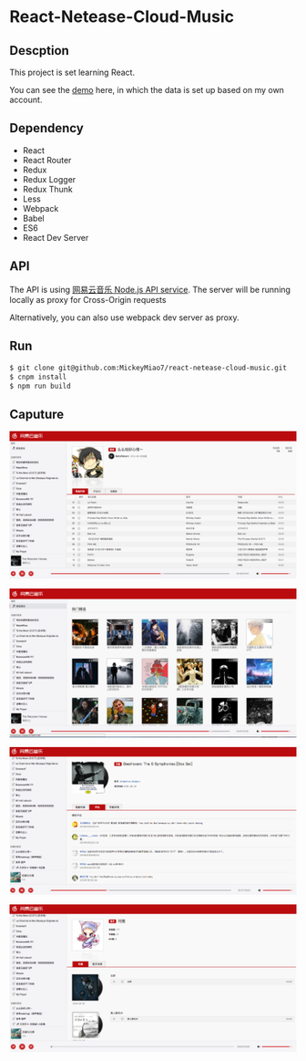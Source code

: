 # React-Netease-Cloud-Music   

## Descption   

This project is set learning React. 

You can see the [demo](http://mickeymiao.cn/) here, in which the data is set up based on my own account. 

## Dependency   

- React
- React Router
- Redux
- Redux Logger
- Redux Thunk
- Less
- Webpack
- Babel
- ES6
- React Dev Server

## API   

The API is using [网易云音乐 Node.js API service](https://github.com/Binaryify/NeteaseCloudMusicApi). The server will be running locally as proxy for Cross-Origin requests

Alternatively, you can also use webpack dev server as proxy.


## Run

```
$ git clone git@github.com:MickeyMiao7/react-netease-cloud-music.git
$ cnpm install
$ npm run build
```

## Caputure

![Playlist](https://github.com/MickeyMiao7/react-netease-cloud-music/blob/master/screenshots/playlist.png)    

![Recommendation](https://github.com/MickeyMiao7/react-netease-cloud-music/blob/master/screenshots/recommendation.png)

![Album](https://github.com/MickeyMiao7/react-netease-cloud-music/blob/master/screenshots/album.png)

![Playlist](https://github.com/MickeyMiao7/react-netease-cloud-music/blob/master/screenshots/artist.png)